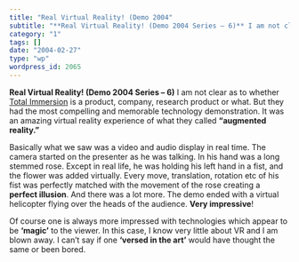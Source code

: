 ```yaml
---
title: "Real Virtual Reality! (Demo 2004"
subtitle: "**Real Virtual Reality! (Demo 2004 Series – 6)** I am not clear as to whether [Total Immersion](http..."
category: "1"
tags: []
date: "2004-02-27"
type: "wp"
wordpress_id: 2065
---
```

**Real Virtual Reality! (Demo 2004 Series – 6)** I am not clear as to whether [Total Immersion](http://www.t-immersion.com/) is a product, company, research product or what. But they had the most compelling and memorable technology demonstration. It was an amazing virtual reality experience of what they called **“augmented reality.”**

Basically what we saw was a video and audio display in real time. The camera started on the presenter as he was talking. In his hand was a long stemmed rose. Except in real life, he was holding his left hand in a fist, and the flower was added virtually. Every move, translation, rotation etc of his fist was perfectly matched with the movement of the rose creating a **perfect illusion**. And there was a lot more. The demo ended with a virtual helicopter flying over the heads of the audience. **Very impressive**! 

Of course one is always more impressed with technologies which appear to be **‘magic’** to the viewer. In this case, I know very little about VR and I am blown away. I can’t say if one **‘versed in the art’** would have thought the same or been bored.